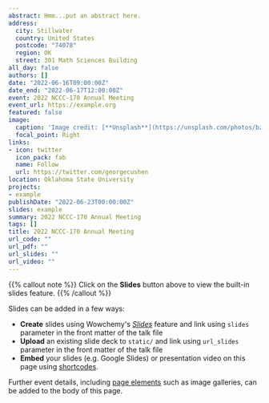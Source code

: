 ```yaml
---
abstract: Hmm...put an abstract here.
address:
  city: Stillwater
  country: United States
  postcode: "74078"
  region: OK
  street: 301 Math Sciences Building
all_day: false
authors: []
date: "2022-06-16T09:00:00Z"
date_end: "2022-06-17T12:00:00Z"
event: 2022 NCCC-170 Annual Meeting
event_url: https://example.org
featured: false
image:
  caption: 'Image credit: [**Unsplash**](https://unsplash.com/photos/bzdhc5b3Bxs)'
  focal_point: Right
links:
- icon: twitter
  icon_pack: fab
  name: Follow
  url: https://twitter.com/georgecushen
location: Oklahoma State University
projects:
- example
publishDate: "2022-06-23T00:00:00Z"
slides: example
summary: 2022 NCCC-170 Annual Meeting
tags: []
title: 2022 NCCC-170 Annual Meeting
url_code: ""
url_pdf: ""
url_slides: ""
url_video: ""
---
```


{{% callout note %}}
Click on the **Slides** button above to view the built-in slides feature.
{{% /callout %}}

Slides can be added in a few ways:

- **Create** slides using Wowchemy's [_Slides_](https://wowchemy.com/docs/managing-content/#create-slides) feature and link using `slides` parameter in the front matter of the talk file
- **Upload** an existing slide deck to `static/` and link using `url_slides` parameter in the front matter of the talk file
- **Embed** your slides (e.g. Google Slides) or presentation video on this page using [shortcodes](https://wowchemy.com/docs/writing-markdown-latex/).

Further event details, including [page elements](https://wowchemy.com/docs/writing-markdown-latex/) such as image galleries, can be added to the body of this page.
